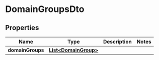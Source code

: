 

# DomainGroupsDto


## Properties

| Name | Type | Description | Notes |
|------------ | ------------- | ------------- | -------------|
|**domainGroups** | [**List&lt;DomainGroup&gt;**](DomainGroup) |  |  |



